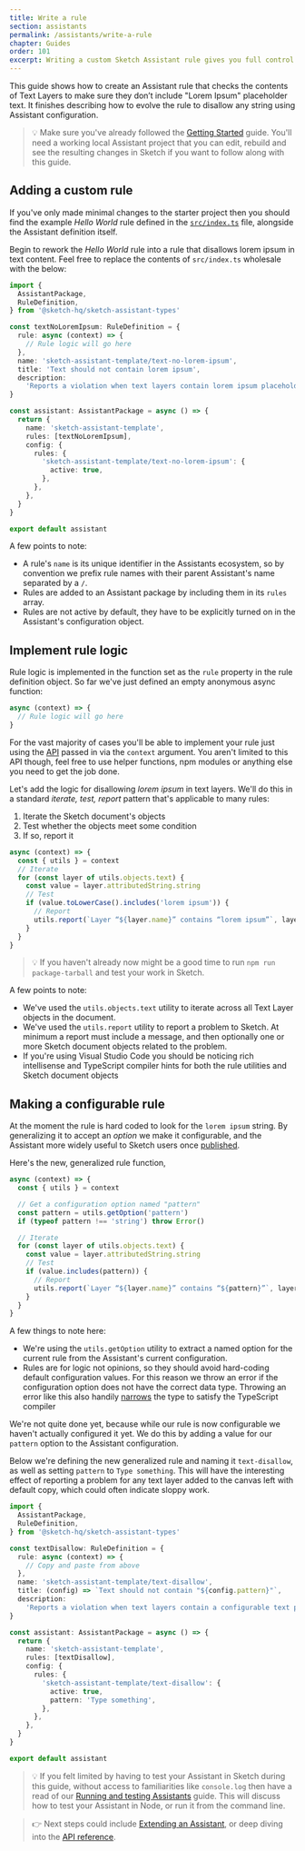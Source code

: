 ```yaml
---
title: Write a rule
section: assistants
permalink: /assistants/write-a-rule
chapter: Guides
order: 101
excerpt: Writing a custom Sketch Assistant rule gives you full control over the logic checking a document.
---
```


This guide shows how to create an Assistant rule that checks the contents of Text Layers to make sure they don’t include "Lorem Ipsum" placeholder text. It finishes describing how to evolve the rule to disallow any string using Assistant configuration.

> 💡 Make sure you've already followed the [Getting Started](/assistants/getting-started) guide. You'll need a working local Assistant project that you can edit, rebuild and see the resulting changes in Sketch if you want to follow along with this guide.

## Adding a custom rule

If you've only made minimal changes to the starter project then you should find the example _Hello World_ rule defined in the [`src/index.ts`](https://github.com/sketch-hq/sketch-assistant-template/blob/main/src/index.ts) file, alongside the Assistant definition itself.

Begin to rework the _Hello World_ rule into a rule that disallows lorem ipsum in text content. Feel free to replace the contents of `src/index.ts` wholesale with the below:

```typescript
import {
  AssistantPackage,
  RuleDefinition,
} from '@sketch-hq/sketch-assistant-types'

const textNoLoremIpsum: RuleDefinition = {
  rule: async (context) => {
    // Rule logic will go here
  },
  name: 'sketch-assistant-template/text-no-lorem-ipsum',
  title: 'Text should not contain lorem ipsum',
  description:
    'Reports a violation when text layers contain lorem ipsum placeholder',
}

const assistant: AssistantPackage = async () => {
  return {
    name: 'sketch-assistant-template',
    rules: [textNoLoremIpsum],
    config: {
      rules: {
        'sketch-assistant-template/text-no-lorem-ipsum': {
          active: true,
        },
      },
    },
  }
}

export default assistant
```

A few points to note:

- A rule's `name` is its unique identifier in the Assistants ecosystem, so by convention we prefix rule names with their parent Assistant's name separated by a `/`.
- Rules are added to an Assistant package by including them in its `rules` array.
- Rules are not active by default, they have to be explicitly turned on in the Assistant's configuration object.

## Implement rule logic

Rule logic is implemented in the function set as the `rule` property in the rule definition object. So far we've just defined an empty anonymous async function:

<!-- prettier-ignore -->
```typescript
async (context) => {
  // Rule logic will go here
}
```

For the vast majority of cases you'll be able to implement your rule just using the [API](/assistants/api) passed in via the `context` argument. You aren't limited to this API though, feel free to use helper functions, npm modules or anything else you need to get the job done.

Let's add the logic for disallowing _lorem ipsum_ in text layers. We'll do this in a standard _iterate, test, report_ pattern that's applicable to many rules:

1. Iterate the Sketch document's objects
1. Test whether the objects meet some condition
1. If so, report it

<!-- prettier-ignore -->
```typescript
async (context) => {
  const { utils } = context
  // Iterate
  for (const layer of utils.objects.text) {
    const value = layer.attributedString.string
    // Test
    if (value.toLowerCase().includes('lorem ipsum')) {
      // Report
      utils.report(`Layer “${layer.name}” contains “lorem ipsum”`, layer)
    }
  }
}
```

> 💡 If you haven't already now might be a good time to run `npm run package-tarball` and test your work in Sketch.

A few points to note:

- We've used the `utils.objects.text` utility to iterate across all Text Layer objects in the document.
- We've used the `utils.report` utility to report a problem to Sketch. At minimum a report must include a message, and then optionally one or more Sketch document objects related to the problem.
- If you're using Visual Studio Code you should be noticing rich intellisense and TypeScript compiler hints for both the rule utilities and Sketch document objects

## Making a configurable rule

At the moment the rule is hard coded to look for the `lorem ipsum` string. By generalizing it to accept an _option_ we make it configurable, and the Assistant more widely useful to Sketch users once [published](/assistants/publish).

Here's the new, generalized rule function,

<!-- prettier-ignore -->
```typescript
async (context) => {
  const { utils } = context

  // Get a configuration option named "pattern"
  const pattern = utils.getOption('pattern')
  if (typeof pattern !== 'string') throw Error()

  // Iterate
  for (const layer of utils.objects.text) {
    const value = layer.attributedString.string
    // Test
    if (value.includes(pattern)) {
      // Report
      utils.report(`Layer “${layer.name}” contains “${pattern}”`, layer)
    }
  }
}
```

A few things to note here:

- We're using the `utils.getOption` utility to extract a named option for the current rule from the Assistant's current configuration.
- Rules are for logic not opinions, so they should avoid hard-coding default configuration values. For this reason we throw an error if the configuration option does not have the correct data type. Throwing an error like this also handily [narrows](https://2ality.com/2020/06/type-guards-assertion-functions-typescript.html#narrowing-via-if) the type to satisfy the TypeScript compiler

We're not quite done yet, because while our rule is now configurable we haven't actually configured it yet. We do this by adding a value for our `pattern` option to the Assistant configuration.

Below we're defining the new generalized rule and naming it `text-disallow`, as well as setting `pattern` to `Type something`. This will have the interesting effect of reporting a problem for any text layer added to the canvas left with default copy, which could often indicate sloppy work.

```typescript
import {
  AssistantPackage,
  RuleDefinition,
} from '@sketch-hq/sketch-assistant-types'

const textDisallow: RuleDefinition = {
  rule: async (context) => {
    // Copy and paste from above
  },
  name: 'sketch-assistant-template/text-disallow',
  title: (config) => `Text should not contain "${config.pattern}"`,
  description:
    'Reports a violation when text layers contain a configurable text pattern',
}

const assistant: AssistantPackage = async () => {
  return {
    name: 'sketch-assistant-template',
    rules: [textDisallow],
    config: {
      rules: {
        'sketch-assistant-template/text-disallow': {
          active: true,
          pattern: 'Type something',
        },
      },
    },
  }
}

export default assistant
```

> 💡 If you felt limited by having to test your Assistant in Sketch during this guide, without access to familiarities like `console.log` then have a read of our [Running and testing Assistants](/assistants/run-and-test) guide. This will discuss how to test your Assistant in Node, or run it from the command line.

> 👉 Next steps could include [Extending an Assistant](/assistants/extend-assistants), or deep diving into the [API reference](/assistants/type-reference).
